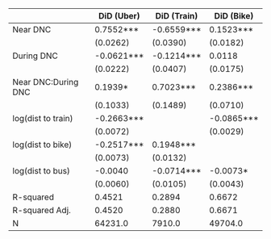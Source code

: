 |                     | DiD (Uber)   | DiD (Train)   | DiD (Bike)   |
|---------------------|--------------|---------------|--------------|
| Near DNC            | 0.7552***    | -0.6559***    | 0.1523***    |
|                     | (0.0262)     | (0.0390)      | (0.0182)     |
| During DNC          | -0.0621***   | -0.1214***    | 0.0118       |
|                     | (0.0222)     | (0.0407)      | (0.0175)     |
| Near DNC:During DNC | 0.1939*      | 0.7023***     | 0.2386***    |
|                     | (0.1033)     | (0.1489)      | (0.0710)     |
| log(dist to train)  | -0.2663***   |               | -0.0865***   |
|                     | (0.0072)     |               | (0.0029)     |
| log(dist to bike)   | -0.2517***   | 0.1948***     |              |
|                     | (0.0073)     | (0.0132)      |              |
| log(dist to bus)    | -0.0040      | -0.0714***    | -0.0073*     |
|                     | (0.0060)     | (0.0105)      | (0.0043)     |
| R-squared           | 0.4521       | 0.2894        | 0.6672       |
| R-squared Adj.      | 0.4520       | 0.2880        | 0.6671       |
| N                   | 64231.0      | 7910.0        | 49704.0      |